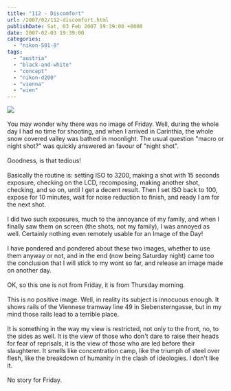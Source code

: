 ```yaml
---
title: "112 - Discomfort"
url: /2007/02/112-discomfort.html
publishDate: Sat, 03 Feb 2007 19:39:00 +0000
date: 2007-02-03 19:39:00
categories: 
  - "nikon-501-8"
tags: 
  - "austria"
  - "black-and-white"
  - "concept"
  - "nikon-d200"
  - "vienna"
  - "wien"
---
```

<a href="https://d25zfm9zpd7gm5.cloudfront.net/1200x1200/2007/20070201_084245_ps.jpg"><img src="https://d25zfm9zpd7gm5.cloudfront.net/0600x0600/2007/20070201_084245_ps.jpg"/></a><br/><br/>You may wonder why there was no image of Friday. Well, during the whole day I had no time for shooting, and when I arrived in Carinthia, the whole snow covered valley was bathed in moonlight. The usual question "macro or night shot?" was quickly answered an favour of "night shot".<br/><br/>Goodness, is that tedious!<br/><br/>Basically the routine is: setting ISO to 3200, making a shot with 15 seconds exposure, checking on the LCD, recomposing, making another shot, checking, and so on, until I get a decent result. Then I set ISO back to 100, expose for 10 minutes, wait for noise reduction to finish, and ready I am for the next shot.<br/><br/>I did two such exposures, much to the annoyance of my family, and when I finally saw them on screen (the shots, not my family), I was annoyed as well. Certainly nothing even remotely usable for an Image of the Day!<br/><br/>I have pondered and pondered about these two images, whether to use them anyway or not, and in the end (now being Saturday night) came too the conclusion that I will stick to my wont so far, and release an image made on another day.<br/><br/>OK, so this one is not from Friday, it is from Thursday morning.<br/><br/>This is no positive image. Well, in reality its subject is innocuous enough. It shows rails of the Viennese tramway line 49 in Siebensterngasse, but in my mind those rails lead to a terrible place. <br/><br/>It is something in the way my view is restricted, not only to the front, no, to the sides as well. It is the view of those who don't dare to raise their heads for fear of reprisals, it is the view of those who are led before their slaughterer. It smells like concentration camp, like the triumph of steel over flesh, like the breakdown of humanity in the clash of ideologies. I don't like it.<br/><br/>No story for Friday.
